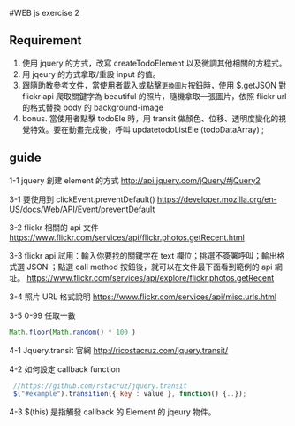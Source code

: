 #WEB js exercise 2

## Requirement
1. 使用 jquery 的方式，改寫 createTodoElement 以及微調其他相關的方程式。
2. 用 jqeury 的方式拿取/重設 input 的值。
3. 跟隨助教參考文件，當使用者載入或點擊`更換圖片`按鈕時，使用 $.getJSON 對 flickr api 爬取關鍵字為 beautiful 的照片，隨機拿取一張圖片，依照 flickr url 的格式替換 body 的 background-image
4. bonus. 當使用者點擊 todoEle 時，用 transit 做顏色、位移、透明度變化的視覺特效。要在動畫完成後，呼叫 updatetodoListEle (todoDataArray) ;



## guide
1-1 jquery 創建 element 的方式 http://api.jquery.com/jQuery/#jQuery2

3-1 要使用到 clickEvent.preventDefault()
https://developer.mozilla.org/en-US/docs/Web/API/Event/preventDefault

3-2 flickr 相關的 api 文件
 https://www.flickr.com/services/api/flickr.photos.getRecent.html

3-3 flickr api 試用：輸入你要找的關鍵字在 text 欄位；挑選不簽署呼叫；輸出格式選 JSON ；點選 call method 按鈕後，就可以在文件最下面看到範例的 api 網址。
 https://www.flickr.com/services/api/explore/flickr.photos.getRecent

3-4 照片 URL 格式說明
 https://www.flickr.com/services/api/misc.urls.html

3-5 0-99 任取一數
```javascript
Math.floor(Math.random() * 100 )
```

4-1 Jquery.transit 官網
http://ricostacruz.com/jquery.transit/

4-2 如何設定 callback function
```javascript
 //https://github.com/rstacruz/jquery.transit
 $("#example").transition({ key : value }, function() {..});
```

4-3 $(this) 是指觸發 callback 的 Element 的 jqeury 物件。
